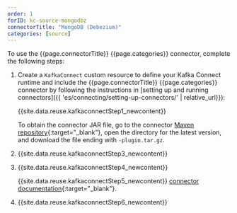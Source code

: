 ```yaml
---
order: 1
forID: kc-source-mongodbz
connectorTitle: "MongoDB (Debezium)"
categories: [source]
---
```


To use the {{page.connectorTitle}} {{page.categories}} connector, complete the following steps:

1. Create a `KafkaConnect` custom resource to define your Kafka Connect runtime and include the {{page.connectorTitle}} {{page.categories}} connector by following the instructions in [setting up and running connectors]({{ 'es/connecting/setting-up-connectors/' | relative_url}}):

   {{site.data.reuse.kafkaconnectStep1_newcontent}}

   To obtain the connector JAR file, go to the connector [Maven repository](https://repo1.maven.org/maven2/io/debezium/debezium-connector-mongodb/){:target="_blank"}, open the directory for the latest version, and download the file ending with `-plugin.tar.gz`.

2. {{site.data.reuse.kafkaconnectStep3_newcontent}}  

3. {{site.data.reuse.kafkaconnectStep4_newcontent}}

   {{site.data.reuse.kafkaconnectStep5_newcontent}} [connector documentation](https://github.com/debezium/debezium/tree/main/debezium-connector-mongodb){:target="_blank"}.

4. {{site.data.reuse.kafkaconnectStep6_newcontent}}